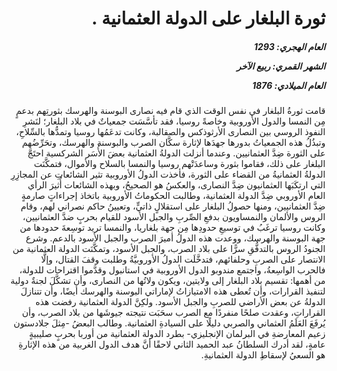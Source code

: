 <h1 dir="rtl">ثورة البلغار على الدولة العثمانية .</h1>

<h5 dir="rtl">العام الهجري:  1293

الشهر القمري: ربيع الآخر

العام الميلادي: 1876</h5>

<p dir="rtl">قامت ثورةُ البلغار في نفس الوقت الذي قام فيه نصارى البوسنة والهرسك بثورتِهم بدعمٍ مِن النمسا والدول الأوروبية وخاصةً روسيا، فقد تأسَّسَت جمعياتٌ في بلاد البلغار؛ لنَشرِ النفوذ الروسي بين النصارى الأرثوذكس والصقالبة، وكانت تدعَمُها روسيا وتمدُّها بالسِّلاحِ، وتبذُلُ هذه الجمعياتُ بدورها جهدَها لإثارة سكَّان الصرب والبوسنة والهرسك، وتحَرِّضُهم على الثورة ضِدَّ العثمانيين. وعندما أنزلت الدولةُ العثمانية بعضَ الأُسَر الشركسية احتَجَّ البلغار على ذلك، فقاموا بثورة وساعدَتْهم روسيا والنمسا بالسلاح والأموال، فتمكَّنَت الدولةُ العثمانيةُ من القضاء على الثورة، فأخذت الدولُ الأوروبية تثير الشائعاتِ عن المجازِرِ التي ارتكَبَها العثمانيون ضِدَّ النصارى، والعكسُ هو الصحيحُ، وبهذه الشائعات أُثيرَ الرأي العام الأوروبي ضِدَّ الدولة العثمانية، وطالبت الحكوماتُ الأوروبية باتخاذ إجراءاتٍ صارمةٍ ضِدَّ العثمانيين، ومنها حصولُ البلغار على استقلالٍ ذاتيٍّ، وتعيينُ حاكم نصراني لهم، وقام الروس والألمان والنمساويون بدفعِ الصِّربِ والجبل الأسود للقيام بحربٍ ضدَّ العثمانيين، وكانت روسيا ترغَبُ في توسيعِ حدودِها مِن جهة بلغاريا، والنمسا تريد توسِعةَ حدودها من جهة البوسنة والهرسك، ووعدت هذه الدولُ أميرَ الصرب والجبل الأسود بالدعم. وشرع الجنودُ الروس بالتدفُّقِ سرًّا على بلاد الصرب، والجبل الأسود، وتمكَّنَت الدولة العثمانية من الانتصار على الصربِ وحلفائهم، فتدخَّلَت الدولُ الأوروبيَّةُ وطلبت وقفَ القتال، وإلَّا فالحرب الواسِعةُ، واجتمع مندوبو الدول الأوروبية في استانبول وقدَّموا اقتراحات للدولة، من أهمها: تقسيم بلاد البلغار إلى ولايتين، ويكون ولاتُها من النصارى، وأن تشكَّلَ لجنةٌ دولية لتنفيذ القرارات، وأن تُعطى هذه الامتيازاتُ لإماراتي البوسنة والهرسك أيضًا، وأن تتنازلَ الدولةُ عن بعض الأراضي للصربِ والجبل الأسود. ولكِنَّ الدولة العثمانية رفضت هذه القراراتِ، وعقدت صلحًا منفردًا مع الصرب سحَبَت نتيجته جيوشَها من بلاد الصرب، وأن يُرفَعَ العَلَمُ العثماني والصربي دليلًا على السيادةِ العثمانية. وطالب البعضُ -مِثلَ جلادستون زعيم المعارضةِ في البرلمان الإنجليزي- بطرد الدولة العثمانية من أوربا بحربٍ صليبيةٍ عامةٍ، لقد أدرك السلطانُ عبد الحميد الثاني لاحقًا أنَّ هدف الدول الغربية من هذه الإثارةِ هو السعيُ لإسقاطِ الدولة العثمانيةِ.</p></br>
